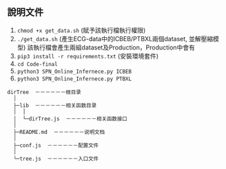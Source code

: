 ## 說明文件

1. `chmod +x get_data.sh` (賦予該執行檔執行權限)
2. `./get_data.sh` (產生ECG-data中的ICBEB/PTBXL兩個dataset, 並解壓縮模型)
該執行檔會產生兩組dataset及Production，Production中會有
3. `pip3 install -r requirements.txt` (安裝環境套件)
4. `cd Code-final`
5. `python3 SPN_Online_Infernece.py ICBEB`
6. `python3 SPN_Online_Infernece.py PTBXL`

```
dirTree  －－－－－－根目录
  │
  ├─lib  －－－－－－相关函数目录
  │  │
  │  └─dirTree.js  －－－－－－相关函数接口
  │
  ├─README.md  －－－－－－说明文档
  │
  ├─conf.js  －－－－－－配置文件
  │
  └─tree.js  －－－－－－入口文件
```
